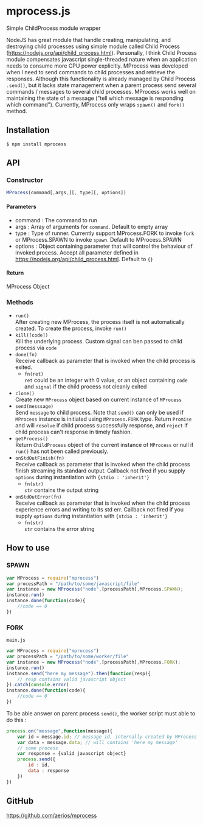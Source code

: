 # mprocess.js

Simple ChildProcess module wrapper

NodeJS has great module that handle creating, manipulating, and destroying child processes using simple module called Child Process (https://nodejs.org/api/child_process.html). Personally, I think Child Process module compensates javascript single-threaded nature when an application needs to consume more CPU power explicitly. MProcess was developed when I need to send commands to child processes and retrieve the responses. Although this functionality is already managed by Child Process `.send()`, but it lacks state management when a parent process send several commands / messages to several child processes. MProcess works well on maintaining the state of a message ("tell which message is responding which command"). Currently, MProcess only wraps `spawn()` and `fork()` method.

## Installation

`$ npm install mprocess`

## API

### Constructor
```javascript
MProcess(command[,args,][, type][, options])
```
#### Parameters
- command   : The command to run
- args      : Array of arguments for `command`. Default to empty array
- type      : Type of runner. Currently support MProcess.FORK to invoke `fork` or MProcess.SPAWN to invoke `spawn`. Default to MProcess.SPAWN
- options   : Object containing parameter that will control the behaviour of invoked process. Accept all parameter defined in https://nodejs.org/api/child_process.html. Default to `{}`
#### Return
MProcess Object

### Methods

- `run()`    
    After creating new MProcess, the process itself is not automatically created. To create the process, invoke `run()`
- `kill([code])`    
    Kill the underlying process. Custom signal can ben passed to child process via `code`
- `done(fn)`    
    Receive callback as parameter that is invoked when the child process is exited.
    + `fn(ret)`     
            `ret` could be an integer with 0 value, or an object containing `code` and `signal` if the child process not cleanly exited
- `clone()`     
    Create new `MProcess` object based on current instance of `MProcess`
- `send(messsage)`  
    Send `message` to child process. Note that `send()` can only be used if `MProcess` instance is initiated using `MProcess.FORK` type. Return `Promise` and will `resolve` if child process successfully response, and `reject` if child process can't response in timely fashion. 
- `getProcess()`    
    Return `ChildProcess` object of the current instance of `MProcess` or null if `run()` has not been called previously.
- `onStdOutFinish(fn)`  
    Receive callback as parameter that is invoked when the child process finish streaming its standard output. Callback not fired if you supply `options` during instantiation with `{stdio : 'inherit'}`
    + `fn(str)`     
            `str` contains the output string
- `onStdOutError(fn)`   
    Receive callback as parameter that is invoked when the child process experience errors and writing to its std err. Callback not fired if you supply `options` during instantiation with `{stdio : 'inherit'}`
    + `fn(str)`     
            `str` contains the error string

## How to use

### SPAWN

```javascript
var MProcess = require("mprocess")
var processPath = "/path/to/some/javascript/file"
var instance = new MProcess("node",[processPath],MProcess.SPAWN);
instance.run()
instance.done(function(code){
    //code == 0
}) 

```

### FORK

`main.js`
```javascript
var MProcess = require("mprocess")
var processPath = "/path/to/some/worker/file"
var instance = new MProcess("node",[processPath],MProcess.FORK);
instance.run()
instance.send("here my message").then(function(resp){
    // resp contains valid javascript object
}).catch(console.error)
instance.done(function(code){
    //code == 0
}) 

```

To be able answer on parent process `send()`, the worker script must able to do this : 
```javascript
process.on("message",function(message){
    var id = message.id; // message id, internally created by MProcess
    var data = message.data; // will contains 'here my message'
    // some process
    var response = {valid javascript object}
    process.send({
        id : id,
        data : response
    })
})
```

## GitHub

https://github.com/aerios/mprocess


